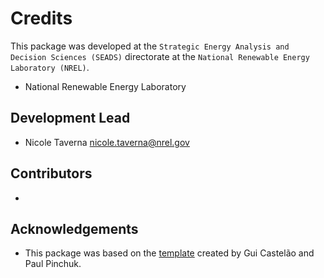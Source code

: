 # Credits

This package was developed at the `Strategic Energy Analysis and Decision Sciences (SEADS)`
directorate at the `National Renewable Energy Laboratory (NREL)`.

* National Renewable Energy Laboratory

## Development Lead

* Nicole Taverna <nicole.taverna@nrel.gov>

## Contributors

* 

## Acknowledgements

* This package was based on the [template](https://github.com/castelao/NREL-pypackage-template) created by Gui Castelão and Paul Pinchuk.
